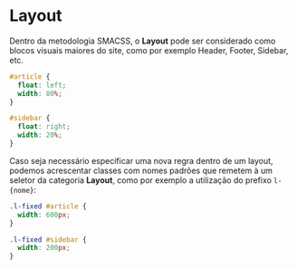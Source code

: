 # Layout

Dentro da metodologia SMACSS, o **Layout** pode ser considerado como blocos visuais maiores do site, como por exemplo Header, Footer, Sidebar, etc.

```css
#article {
  float: left;
  width: 80%;
}

#sidebar {
  float: right;
  width: 20%;
}
```

Caso seja necessário especificar uma nova regra dentro de um layout, podemos acrescentar classes com nomes padrões que remetem à um seletor da categoria **Layout**, como por exemplo a utilização do prefixo ```l-{nome}```:

```css
.l-fixed #article {
  width: 600px;
}

.l-fixed #sidebar {
  width: 200px;
}
```